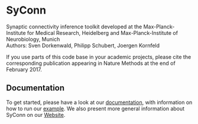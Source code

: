 # SyConn

Synaptic connectivity inference toolkit developed at the Max-Planck-Institute for Medical Research, Heidelberg and
Max-Planck-Institute of Neurobiology, Munich <br />
Authors: Sven Dorkenwald, Philipp Schubert, Joergen Kornfeld <br />

If you use parts of this code base in your academic projects, please cite the corresponding publication appearing in Nature Methods at the end of February 2017. <br />

Documentation
--------------
To get started, please have a look at our [documentation](https://structuralneurobiologylab.github.io/SyConn/documentation/), with information on how to run our [example](https://github.com/StructuralNeurobiologyLab/SyConn/blob/master/examples/full_run_example.py). We also present more general information about SyConn on our [Website](https://structuralneurobiologylab.github.io/SyConn/).
